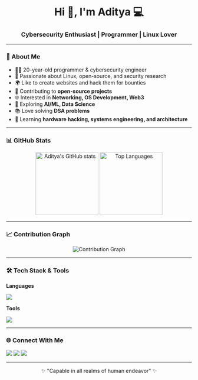 <h1 align="center">Hi 👋, I'm Aditya 💻</h1>
<h3 align="center">Cybersecurity Enthusiast | Programmer | Linux Lover</h3>

---

### 🚀 About Me
- 👨‍💻 20-year-old programmer & cybersecurity engineer  
- 🔐 Passionate about Linux, open-source, and security research  
- 🌍 Like to create websites and hack them for bounties  
- 🤝 Contributing to **open-source projects**  
- 🌐 Interested in **Networking, OS Development, Web3**  
- 🤖 Exploring **AI/ML, Data Science**  
- 📚 Love solving **DSA problems**  
- 🔧 Learning **hardware hacking, systems engineering, and architecture**

---

### 📊 GitHub Stats
<p align="center">
  <img src="https://github-readme-stats.vercel.app/api?username=aditya262006&show_icons=true&theme=tokyonight&hide_border=true" alt="Aditya's GitHub stats" height="170"/>
  <img src="https://github-readme-stats.vercel.app/api/top-langs/?username=aditya262006&layout=compact&theme=tokyonight&hide_border=true" alt="Top Languages" height="170"/>
</p>

---

### 📈 Contribution Graph
<p align="center">
  <img src="https://github-readme-activity-graph.vercel.app/graph?username=aditya262006&theme=tokyo-night&hide_border=true" alt="Contribution Graph"/>
</p>

---

### 🛠️ Tech Stack & Tools

**Languages**  
<p>
  <img src="https://skillicons.dev/icons?i=python,java,js,ts,html,css,nodejs,express,mongodb,c,rust,lua,go" />
</p>

**Tools**  
<p>
  <img src="https://skillicons.dev/icons?i=linux,neovim,vscode,git,github,postman,vagrant,docker" />
</p>

---

### 🌐 Connect With Me
<p>
  <a href="https://linkedin.com/in/YOUR-LINKEDIN" target="_blank"><img src="https://skillicons.dev/icons?i=linkedin" /></a>
  <a href="https://twitter.com/YOUR-TWITTER" target="_blank"><img src="https://skillicons.dev/icons?i=twitter" /></a>
  <a href="mailto:YOUR-EMAIL@gmail.com"><img src="https://skillicons.dev/icons?i=gmail" /></a>
</p>

---

<p align="center">✨ "Capable in all realms of human endeavor" ✨</p>
